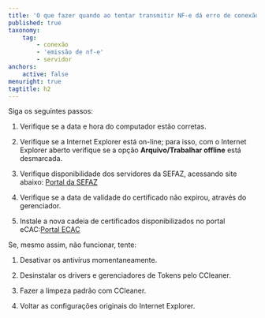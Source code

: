 ```yaml
---
title: 'O que fazer quando ao tentar transmitir NF-e dá erro de conexão com servidor?'
published: true
taxonomy:
    tag:
        - conexão
        - 'emissão de nf-e'
        - servidor
anchors:
    active: false
menuright: true
tagtitle: h2
---
```


Siga os seguintes passos:

1.	Verifique se a data e hora do computador estão corretas.
	
2.	Verifique se a Internet Explorer está on-line; para isso, com o Internet Explorer aberto verifique se a opção **Arquivo/Trabalhar offline** está desmarcada.

3.	Verifique disponibilidade dos servidores da SEFAZ, acessando site abaixo:
[Portal da SEFAZ](https://www.nfe.fazenda.gov.br/portal/disponibilidade.aspx?versao=0.00&tipoConteudo=Skeuqr8PQBY=)
4.	Verifique se a data de validade do certificado não expirou, através do gerenciador.

5.	Instale a nova cadeia de certificados disponibilizados no portal eCAC:[Portal ECAC](https://cav.receita.fazenda.gov.br/eCAC/publico/login.aspx)

Se, mesmo assim, não funcionar, tente:

1.	Desativar os antivírus momentaneamente.

2.	Desinstalar os drivers e gerenciadores de Tokens pelo CCleaner.

3.	Fazer a limpeza padrão com CCleaner.

4.	Voltar as configurações originais do Internet Explorer.

